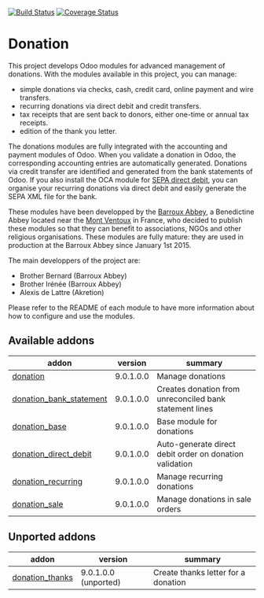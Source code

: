 [![Build Status](https://travis-ci.org/OCA/donation.svg?branch=9.0)](https://travis-ci.org/OCA/donation)
[![Coverage Status](https://coveralls.io/repos/OCA/donation/badge.png?branch=9.0)](https://coveralls.io/r/OCA/donation?branch=9.0)

# Donation

This project develops Odoo modules for advanced management of donations. With the modules available in this project, you can manage:
* simple donations via checks, cash, credit card, online payment and wire transfers.
* recurring donations via direct debit and credit transfers.
* tax receipts that are sent back to donors, either one-time or annual tax receipts.
* edition of the thank you letter.

The donations modules are fully integrated with the accounting and payment modules of Odoo. When you validate a donation in Odoo, the corresponding accounting entries are automatically generated. Donations via credit transfer are identified and generated from the bank statements of Odoo. If you also install the OCA module for [SEPA direct debit](https://github.com/OCA/bank-payment/tree/9.0/account_banking_sepa_direct_debit), you can organise your recurring donations via direct debit and easily generate the SEPA XML file for the bank.

These modules have been developped by the
[Barroux Abbey](http://www.barroux.org/), a Benedictine Abbey located near the
[Mont Ventoux](http://en.wikipedia.org/wiki/Mont_Ventoux) in France,
who decided to publish these modules so that they can benefit to
associations, NGOs and other religious organisations. These modules are
fully mature: they are used in production at the Barroux Abbey since
January 1st 2015.

The main developpers of the project are:
* Brother Bernard (Barroux Abbey)
* Brother Irénée (Barroux Abbey)
* Alexis de Lattre (Akretion)

Please refer to the README of each module to have more information about
how to configure and use the modules.

[//]: # (addons)

Available addons
----------------
addon | version | summary
--- | --- | ---
[donation](donation/) | 9.0.1.0.0 | Manage donations
[donation_bank_statement](donation_bank_statement/) | 9.0.1.0.0 | Creates donation from unreconciled bank statement lines
[donation_base](donation_base/) | 9.0.1.0.0 | Base module for donations
[donation_direct_debit](donation_direct_debit/) | 9.0.1.0.0 | Auto-generate direct debit order on donation validation
[donation_recurring](donation_recurring/) | 9.0.1.0.0 | Manage recurring donations
[donation_sale](donation_sale/) | 9.0.1.0.0 | Manage donations in sale orders


Unported addons
---------------
addon | version | summary
--- | --- | ---
[donation_thanks](donation_thanks/) | 9.0.1.0.0 (unported) | Create thanks letter for a donation

[//]: # (end addons)
